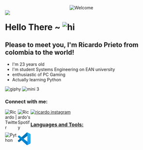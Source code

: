 
<div align="center">
<img src="https://github.com/fnky/fnky/raw/fnky/img/welcome-fire.gif" alt="Welcome" align="center">
</div>

<img align="left" src="https://orhun.dev/img/crow.png">

# Hello There ~ <img src="https://user-images.githubusercontent.com/1303154/88677602-1635ba80-d120-11ea-84d8-d263ba5fc3c0.gif" width="24px" alt="hi">


## Please to meet you, I'm Ricardo Prieto from colombia to the world!







- I'm 23 years old 
- I'm student Systems Engineering on EAN university 
- enthusiastic of PC Gaming 
- Actually learning Python 

![giphy](https://user-images.githubusercontent.com/98360348/151096415-2a901415-d905-4b4d-bf19-cb86bcaa704e.gif) ![mini 3](https://user-images.githubusercontent.com/98360348/151097541-f0bd078a-1398-4d8d-916a-8e250de885c7.jpeg)




<h3 align="left">Connect with me:</h3>
<a href="https://twitter.com/Nevuus1">
  <img align="left" alt="Ricardo | Twitter" width="42px" src="https://raw.githubusercontent.com/peterthehan/peterthehan/master/assets/twitter.svg" />
</a>
<a href="https://open.spotify.com/user/12140278106">
  <img align="left" alt="Ricardo's Spotify" width="42px" src="https://open.spotify.com/user/12140278106" />
</a>
<a href="https://steamcommunity.com/profiles/76561198083891338/">
  <img  aling="left" alt= "ricardo instagram" width="42px"
src="https://raw.githubusercontent.com/peterthehan/peterthehan/master/assets/steam.svg" />


  
<h3 align="left">Languages and Tools:</h3>
<img align="left" alt="Python" width="42px" src="https://upload.wikimedia.org/wikipedia/commons/c/c3/Python-logo-notext.svg"/>
<img align="left" alt="Visual Studio Code" width="42px" src="https://raw.githubusercontent.com/github/explore/80688e429a7d4ef2fca1e82350fe8e3517d3494d/topics/visual-studio-code/visual-studio-code.png" />
